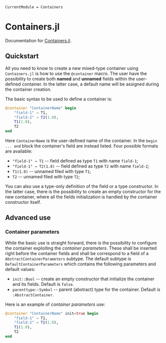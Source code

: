 ```@meta
CurrentModule = Containers
```

# Containers.jl
Documentation for [Containers.jl](https://gitlab.com/astronaut-tools/julia/core/Containers).

## Quickstart

All you need to know to create a new mixed-type container using `Containers.jl` is how to use
the `@container` macro. The user have the possibility to create both **named** and **unnamed**
fields within the user-defined container. In the latter case, a default name will be assigned
during the container creation.

The basic syntax to be used to define a container is:

```julia
@container "ContainerName" begin
    "field-1" → T1,
    "field-2" → T2(1.0),
    T1(1.0),
    T2
end
```

Here `ContainerName` is the user-defined name of the container.
In the `begin ... end` block the container's field are instead listed.
Four possible formats are available:

- `"field-1" → T1` -- field defined as type `T1` with name `field-1`;
- `"field-1" → T2(1.0)` -- field defined as type `T2` with name `field-2`;
- `T1(1.0)` -- unnamed filed with type `T1`;
- `T2` -- unnamed filed with type `T2`;

You can also use a type-only definition of the field or a type constructor.
In the latter case, there is the possibility to create an empty constructor for the new
container, where all the fields initialization is handled by the container constructor itself.

## Advanced use

### Container parameters

While the basic use is straight forward, there is the possibility to configure the container
exploiting the _container parameters_. These shall be inserted right before the container fields
and shall be correspond to a field of a `AbstractContainerParameters` subtype. The default
subtype is `DefaultContainerParameters` which contains the following parameters and default values:

- `init::Bool` -- create an empty constructor that initialize the container and its fields. Default is `false`.
- `parenttype::Symbol` -- parent (abstract) type for the container. Default is `:AbstractContainer`.

Here is an example of _container parameters_ use:

```julia
@container "ContainerName" init=true begin
    "field-1" → T1,
    "field-2" → T2(1.0),
    T1(1.0),
    T2
end
```
